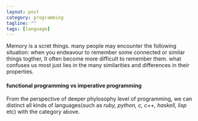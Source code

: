 ```yaml
---
layout: post
category: programming
tagline: ""
tags: [language]
---
```


Memory is a scret things. many people may encounter the following situation: when you endeavour to remember some connected or similar things togther, It often become more difficult to remember them. what confuses us most just lies in the many similarities and differences in their properties.
#### functional programming **vs** imperative programming
From the perspective of deeper phylosophy level of programming, we can distinct all kinds of languages\(such as *ruby, python, c, c++, haskell, lisp* etc\) with the category above.
